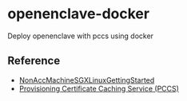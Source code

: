 # openenclave-docker

Deploy openenclave with pccs using docker

## Reference

- [NonAccMachineSGXLinuxGettingStarted](https://github.com/openenclave/openenclave/blob/master/docs/GettingStartedDocs/Contributors/NonAccMachineSGXLinuxGettingStarted.md)
- [Provisioning Certificate Caching Service (PCCS)](https://github.com/intel/SGXDataCenterAttestationPrimitives/tree/master/QuoteGeneration/pccs)
